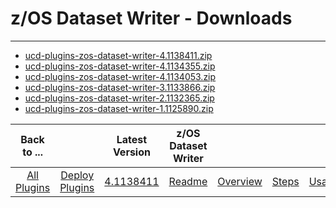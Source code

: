 # z/OS Dataset Writer - Downloads

---

- [ucd-plugins-zos-dataset-writer-4.1138411.zip](https://raw.githubusercontent.com/UrbanCode/IBM-UCD-PLUGINS/main/files/zos-dataset-writer/ucd-plugins-zos-dataset-writer-4.1138411.zip)
- [ucd-plugins-zos-dataset-writer-4.1134355.zip](https://raw.githubusercontent.com/UrbanCode/IBM-UCD-PLUGINS/main/files/zos-dataset-writer/ucd-plugins-zos-dataset-writer-4.1134355.zip)
- [ucd-plugins-zos-dataset-writer-4.1134053.zip](https://raw.githubusercontent.com/UrbanCode/IBM-UCD-PLUGINS/main/files/zos-dataset-writer/ucd-plugins-zos-dataset-writer-4.1134053.zip)
- [ucd-plugins-zos-dataset-writer-3.1133866.zip](https://raw.githubusercontent.com/UrbanCode/IBM-UCD-PLUGINS/main/files/zos-dataset-writer/ucd-plugins-zos-dataset-writer-3.1133866.zip)
- [ucd-plugins-zos-dataset-writer-2.1132365.zip](https://raw.githubusercontent.com/UrbanCode/IBM-UCD-PLUGINS/main/files/zos-dataset-writer/ucd-plugins-zos-dataset-writer-2.1132365.zip)
- [ucd-plugins-zos-dataset-writer-1.1125890.zip](https://raw.githubusercontent.com/UrbanCode/IBM-UCD-PLUGINS/main/files/zos-dataset-writer/ucd-plugins-zos-dataset-writer-1.1125890.zip)

|          Back to ...          |                                |                                                                   Latest Version                                                                    | z/OS Dataset Writer ||||
|:-----------------------------:|:------------------------------:|:---------------------------------------------------------------------------------------------------------------------------------------------------:|:-------------------:| :---: | :---: | :---: |
| [All Plugins](../../index.md) | [Deploy Plugins](../README.md) | [4.1138411](https://raw.githubusercontent.com/UrbanCode/IBM-UCD-PLUGINS/main/files/zos-dataset-writer/ucd-plugins-zos-dataset-writer-4.1138411.zip) | [Readme](README.md) |[Overview](overview.md)|[Steps](steps.md)|[Usage](usage.md)|
